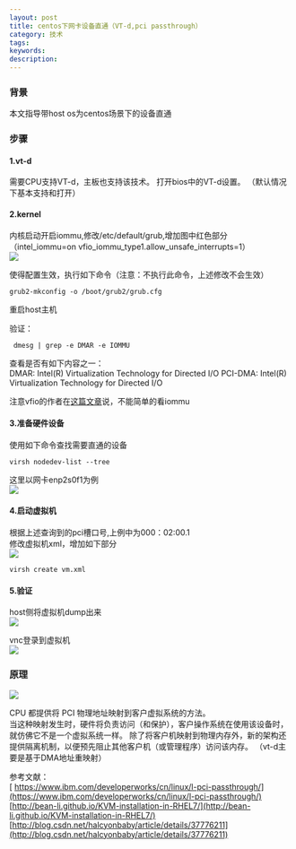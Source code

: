```yaml
---
layout: post
title: centos下网卡设备直通（VT-d,pci passthrough）
category: 技术
tags: 
keywords: 
description: 
---
```


### 背景 ###

本文指导带host os为centos场景下的设备直通

### 步骤 ###

#### 1.vt-d ####

需要CPU支持VT-d，主板也支持该技术。
打开bios中的VT-d设置。
（默认情况下基本支持和打开）


#### 2.kernel ####

内核启动开启iommu,修改/etc/default/grub,增加图中红色部分（intel_iommu=on vfio_iommu_type1.allow_unsafe_interrupts=1）  
![](http://i.imgur.com/XG4dFNT.png)

使得配置生效，执行如下命令（注意：不执行此命令，上述修改不会生效）  

    grub2-mkconfig -o /boot/grub2/grub.cfg  

重启host主机

验证：

     dmesg | grep -e DMAR -e IOMMU

查看是否有如下内容之一：  
    DMAR: Intel(R) Virtualization Technology for Directed I/O 
    PCI-DMA: Intel(R) Virtualization Technology for Directed I/O

注意vfio的作者在[这篇文章](http://vfio.blogspot.jp/2016/09/intel-iommu-enabled-it-doesnt-mean-what.html)说，不能简单的看iommu

#### 3.准备硬件设备 ####

使用如下命令查找需要直通的设备

    virsh nodedev-list --tree

这里以网卡enp2s0f1为例  
![](http://i.imgur.com/8EcVn4X.png)

#### 4.启动虚拟机 ####

根据上述查询到的pci槽口号,上例中为000：02:00.1  
修改虚拟机xml，增加如下部分  
![](http://i.imgur.com/sjiw57o.png)  

    virsh create vm.xml

#### 5.验证 ####

host侧将虚拟机dump出来  
![](http://i.imgur.com/whP1AGU.png)  

vnc登录到虚拟机  
![](http://i.imgur.com/Zxca46A.png)  


### 原理 ###

![](http://i.imgur.com/QDXfvAM.png)  
 
CPU 都提供将 PCI 物理地址映射到客户虚拟系统的方法。  
当这种映射发生时，硬件将负责访问（和保护），客户操作系统在使用该设备时，就仿佛它不是一个虚拟系统一样。  除了将客户机映射到物理内存外，新的架构还提供隔离机制，以便预先阻止其他客户机（或管理程序）访问该内存。
（vt-d主要是基于DMA地址重映射） 

参考文献：  
[    https://www.ibm.com/developerworks/cn/linux/l-pci-passthrough/](https://www.ibm.com/developerworks/cn/linux/l-pci-passthrough/)  
[http://bean-li.github.io/KVM-installation-in-RHEL7/](http://bean-li.github.io/KVM-installation-in-RHEL7/)  
[http://blog.csdn.net/halcyonbaby/article/details/37776211](http://blog.csdn.net/halcyonbaby/article/details/37776211)